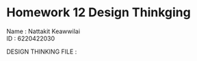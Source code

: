 #   Homework 12 Design Thinkging

Name : Nattakit Keawwilai        
ID : 6220422030



DESIGN THINKING FILE : 
